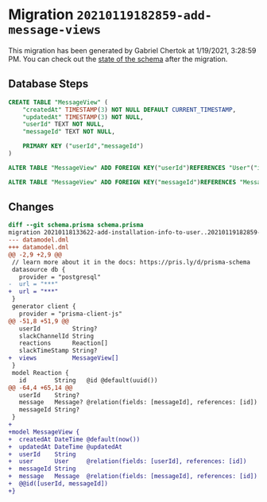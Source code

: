 # Migration `20210119182859-add-message-views`

This migration has been generated by Gabriel Chertok at 1/19/2021, 3:28:59 PM.
You can check out the [state of the schema](./schema.prisma) after the migration.

## Database Steps

```sql
CREATE TABLE "MessageView" (
    "createdAt" TIMESTAMP(3) NOT NULL DEFAULT CURRENT_TIMESTAMP,
    "updatedAt" TIMESTAMP(3) NOT NULL,
    "userId" TEXT NOT NULL,
    "messageId" TEXT NOT NULL,

    PRIMARY KEY ("userId","messageId")
)

ALTER TABLE "MessageView" ADD FOREIGN KEY("userId")REFERENCES "User"("id") ON DELETE CASCADE ON UPDATE CASCADE

ALTER TABLE "MessageView" ADD FOREIGN KEY("messageId")REFERENCES "Message"("id") ON DELETE CASCADE ON UPDATE CASCADE
```

## Changes

```diff
diff --git schema.prisma schema.prisma
migration 20210118133622-add-installation-info-to-user..20210119182859-add-message-views
--- datamodel.dml
+++ datamodel.dml
@@ -2,9 +2,9 @@
 // learn more about it in the docs: https://pris.ly/d/prisma-schema
 datasource db {
   provider = "postgresql"
-  url = "***"
+  url = "***"
 }
 generator client {
   provider = "prisma-client-js"
@@ -51,8 +51,9 @@
   userId         String?
   slackChannelId String
   reactions      Reaction[]
   slackTimeStamp String?
+  views          MessageView[]
 }
 model Reaction {
   id        String   @id @default(uuid())
@@ -64,4 +65,14 @@
   userId    String?
   message   Message? @relation(fields: [messageId], references: [id])
   messageId String?
 }
+
+model MessageView {
+  createdAt DateTime @default(now())
+  updatedAt DateTime @updatedAt
+  userId    String
+  user      User     @relation(fields: [userId], references: [id])
+  messageId String
+  message   Message  @relation(fields: [messageId], references: [id])
+  @@id([userId, messageId])
+}
```


